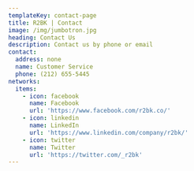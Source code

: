 ```yaml
---
templateKey: contact-page
title: R2BK | Contact
image: /img/jumbotron.jpg
heading: Contact Us
description: Contact us by phone or email
contact:
  address: none
  name: Customer Service
  phone: (212) 655-5445
networks:
  items:
    - icon: facebook
      name: Facebook
      url: 'https://www.facebook.com/r2bk.co/'
    - icon: linkedin
      name: LinkedIn
      url: 'https://www.linkedin.com/company/r2bk/'
    - icon: twitter
      name: Twitter
      url: 'https://twitter.com/_r2bk'
---
```


